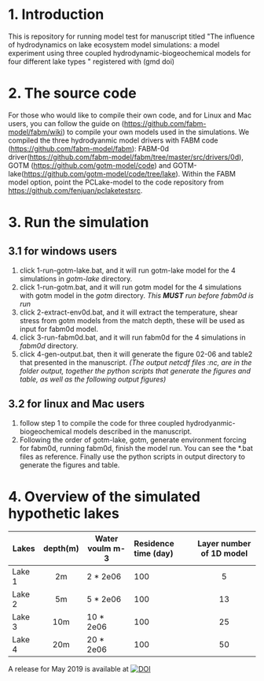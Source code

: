 # 1. Introduction
 This is repository for running model test for manuscript titled "The influence of hydrodynamics on lake ecosystem model simulations: a model experiment using three coupled hydrodynamic-biogeochemical models for four different lake types " registered with (gmd doi)
# 2. The source code 
For those who would like to compile their own code, and for Linux and Mac users, you can follow the guide on (https://github.com/fabm-model/fabm/wiki) to compile your own models used in the simulations. We compiled the three hydrodyanmic model drivers with FABM code (https://github.com/fabm-model/fabm): FABM-0d driver(https://github.com/fabm-model/fabm/tree/master/src/drivers/0d), GOTM (https://github.com/gotm-model/code) and GOTM-lake(https://github.com/gotm-model/code/tree/lake). Within the FABM model option, point the PCLake-model to the code repository from https://github.com/fenjuan/pclaketestsrc. 
# 3. Run the simulation
## 3.1 for windows users
1. click 1-run-gotm-lake.bat, and it will run gotm-lake model for the 4 simulations in *gotm-lake* directory.
2. click 1-run-gotm.bat, and it will run gotm model for the 4 simulations with gotm model in the *gotm* directory. *This **MUST** run before fabm0d is run*
3. click 2-extract-env0d.bat, and it will extract the temperature, shear stress from gotm models from the match depth, these will be used as input for fabm0d model.
4. click 3-run-fabm0d.bat, and it will run fabm0d for the 4 simulations in *fabm0d* directory.
5. click 4-gen-output.bat, then it will generate the figure 02-06 and table2 that presented in the manuscript.
*(The output netcdf files :nc, are in the folder output, together the python scripts that generate the figures and table, as well as the following output figures)*
## 3.2 for linux and Mac users
1. follow step 1 to compile the code for three coupled hydrodyanmic-biogeochemical models described in the manuscript. 
2. Following the order of gotm-lake, gotm, generate environment forcing for fabm0d, running fabm0d, finish the model run. You can see the *.bat files as reference. Finally use the python scripts in output directory to generate the figures and table.
# 4. Overview of the simulated hypothetic lakes
| Lakes         | depth(m)      | Water voulm m-3| Residence time (day)| Layer number of 1D model|
| ------------- |:-------------:| -------------- |:--------------------|:-----------------------:|
| Lake 1        | 2m            | 2 * 2e06       | 100                 |  5                      | 
| Lake 2        | 5m            | 5 * 2e06       | 100                 |  13                     | 
| Lake 3        | 10m           | 10 * 2e06      | 100                 |  25                     | 
| Lake 4        | 20m           | 20 * 2e06      | 100                 |  50                     | 



A release for May 2019 is available at [![DOI](https://zenodo.org/badge/125031951.svg)](https://zenodo.org/badge/latestdoi/125031951)
